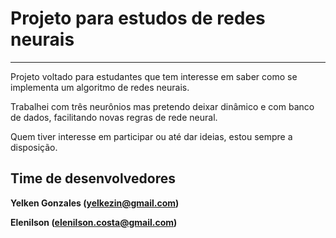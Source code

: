 # Projeto para estudos de redes neurais #

---


Projeto voltado para estudantes que tem interesse em saber como se implementa um algoritmo
de redes neurais.

Trabalhei com três neurônios mas pretendo deixar dinâmico e com banco de dados, facilitando novas regras de rede neural.

Quem tiver interesse em participar ou até dar ideias, estou sempre a disposição.

## Time de desenvolvedores ##

**Yelken Gonzales (yelkezin@gmail.com)**

**Elenilson (elenilson.costa@gmail.com)**